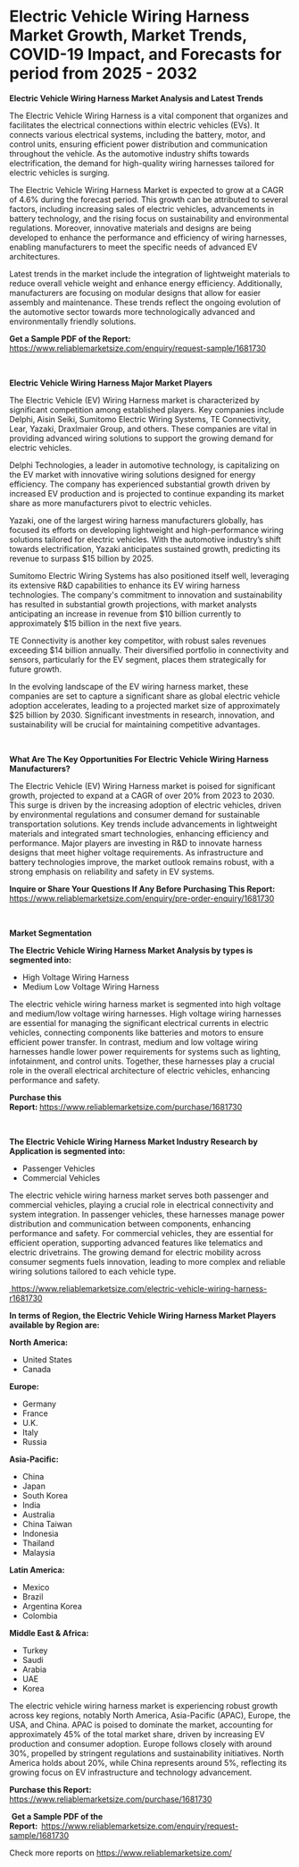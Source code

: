 <p><h1>Electric Vehicle Wiring Harness Market Growth, Market Trends, COVID-19 Impact, and Forecasts for period from 2025 - 2032</h1></p><p><strong>Electric Vehicle Wiring Harness Market Analysis and Latest Trends</strong></p>
<p><p>The Electric Vehicle Wiring Harness is a vital component that organizes and facilitates the electrical connections within electric vehicles (EVs). It connects various electrical systems, including the battery, motor, and control units, ensuring efficient power distribution and communication throughout the vehicle. As the automotive industry shifts towards electrification, the demand for high-quality wiring harnesses tailored for electric vehicles is surging.</p><p>The Electric Vehicle Wiring Harness Market is expected to grow at a CAGR of 4.6% during the forecast period. This growth can be attributed to several factors, including increasing sales of electric vehicles, advancements in battery technology, and the rising focus on sustainability and environmental regulations. Moreover, innovative materials and designs are being developed to enhance the performance and efficiency of wiring harnesses, enabling manufacturers to meet the specific needs of advanced EV architectures.</p><p>Latest trends in the market include the integration of lightweight materials to reduce overall vehicle weight and enhance energy efficiency. Additionally, manufacturers are focusing on modular designs that allow for easier assembly and maintenance. These trends reflect the ongoing evolution of the automotive sector towards more technologically advanced and environmentally friendly solutions.</p></p>
<p><strong>Get a Sample PDF of the Report:&nbsp;</strong> <a href="https://www.reliablemarketsize.com/enquiry/request-sample/1681730?utm_campaign=3530&utm_medium=2&utm_source=Github&utm_content=ia&utm_term=30032025&utm_id=electric-vehicle-wiring-harness">https://www.reliablemarketsize.com/enquiry/request-sample/1681730</a></p>
<p>&nbsp;</p>
<p><strong>Electric Vehicle Wiring Harness Major Market Players</strong></p>
<p><p>The Electric Vehicle (EV) Wiring Harness market is characterized by significant competition among established players. Key companies include Delphi, Aisin Seiki, Sumitomo Electric Wiring Systems, TE Connectivity, Lear, Yazaki, Draxlmaier Group, and others. These companies are vital in providing advanced wiring solutions to support the growing demand for electric vehicles.</p><p>Delphi Technologies, a leader in automotive technology, is capitalizing on the EV market with innovative wiring solutions designed for energy efficiency. The company has experienced substantial growth driven by increased EV production and is projected to continue expanding its market share as more manufacturers pivot to electric vehicles. </p><p>Yazaki, one of the largest wiring harness manufacturers globally, has focused its efforts on developing lightweight and high-performance wiring solutions tailored for electric vehicles. With the automotive industry’s shift towards electrification, Yazaki anticipates sustained growth, predicting its revenue to surpass $15 billion by 2025.</p><p>Sumitomo Electric Wiring Systems has also positioned itself well, leveraging its extensive R&D capabilities to enhance its EV wiring harness technologies. The company's commitment to innovation and sustainability has resulted in substantial growth projections, with market analysts anticipating an increase in revenue from $10 billion currently to approximately $15 billion in the next five years.</p><p>TE Connectivity is another key competitor, with robust sales revenues exceeding $14 billion annually. Their diversified portfolio in connectivity and sensors, particularly for the EV segment, places them strategically for future growth.</p><p>In the evolving landscape of the EV wiring harness market, these companies are set to capture a significant share as global electric vehicle adoption accelerates, leading to a projected market size of approximately $25 billion by 2030. Significant investments in research, innovation, and sustainability will be crucial for maintaining competitive advantages.</p></p>
<p>&nbsp;</p>
<p><strong>What Are The Key Opportunities For Electric Vehicle Wiring Harness Manufacturers?</strong></p>
<p><p>The Electric Vehicle (EV) Wiring Harness market is poised for significant growth, projected to expand at a CAGR of over 20% from 2023 to 2030. This surge is driven by the increasing adoption of electric vehicles, driven by environmental regulations and consumer demand for sustainable transportation solutions. Key trends include advancements in lightweight materials and integrated smart technologies, enhancing efficiency and performance. Major players are investing in R&D to innovate harness designs that meet higher voltage requirements. As infrastructure and battery technologies improve, the market outlook remains robust, with a strong emphasis on reliability and safety in EV systems.</p></p>
<p><strong>Inquire or Share Your Questions If Any Before Purchasing This Report:</strong> <a href="https://www.reliablemarketsize.com/enquiry/pre-order-enquiry/1681730?utm_campaign=3530&utm_medium=2&utm_source=Github&utm_content=ia&utm_term=30032025&utm_id=electric-vehicle-wiring-harness">https://www.reliablemarketsize.com/enquiry/pre-order-enquiry/1681730</a></p>
<p>&nbsp;</p>
<p><strong>Market Segmentation</strong></p>
<p><strong>The Electric Vehicle Wiring Harness Market Analysis by types is segmented into:</strong></p>
<p><ul><li>High Voltage Wiring Harness</li><li>Medium Low Voltage Wiring Harness</li></ul></p>
<p><p>The electric vehicle wiring harness market is segmented into high voltage and medium/low voltage wiring harnesses. High voltage wiring harnesses are essential for managing the significant electrical currents in electric vehicles, connecting components like batteries and motors to ensure efficient power transfer. In contrast, medium and low voltage wiring harnesses handle lower power requirements for systems such as lighting, infotainment, and control units. Together, these harnesses play a crucial role in the overall electrical architecture of electric vehicles, enhancing performance and safety.</p></p>
<p><strong>Purchase this Report:&nbsp;</strong><a href="https://www.reliablemarketsize.com/purchase/1681730?utm_campaign=3530&utm_medium=2&utm_source=Github&utm_content=ia&utm_term=30032025&utm_id=electric-vehicle-wiring-harness">https://www.reliablemarketsize.com/purchase/1681730</a></p>
<p>&nbsp;</p>
<p><strong>The Electric Vehicle Wiring Harness Market Industry Research by Application is segmented into:</strong></p>
<p><ul><li>Passenger Vehicles</li><li>Commercial Vehicles</li></ul></p>
<p><p>The electric vehicle wiring harness market serves both passenger and commercial vehicles, playing a crucial role in electrical connectivity and system integration. In passenger vehicles, these harnesses manage power distribution and communication between components, enhancing performance and safety. For commercial vehicles, they are essential for efficient operation, supporting advanced features like telematics and electric drivetrains. The growing demand for electric mobility across consumer segments fuels innovation, leading to more complex and reliable wiring solutions tailored to each vehicle type.</p></p>
<p><a href="https://www.reliablemarketsize.com/electric-vehicle-wiring-harness-r1681730?utm_campaign=3530&utm_medium=2&utm_source=Github&utm_content=ia&utm_term=30032025&utm_id=electric-vehicle-wiring-harness">&nbsp;https://www.reliablemarketsize.com/electric-vehicle-wiring-harness-r1681730</a></p>
<p><strong>In terms of Region, the Electric Vehicle Wiring Harness Market Players available by Region are:</strong></p>
<p>
    <p> <strong> North America: </strong>
        <ul>
            <li>United States</li>
            <li>Canada</li>
        </ul>
        </p> 
    <p> <strong> Europe: </strong>
        <ul>
            <li>Germany</li>
            <li>France</li>
            <li>U.K.</li>
            <li>Italy</li>
            <li>Russia</li>
        </ul>
        </p> 
    <p> <strong> Asia-Pacific: </strong>
        <ul>
            <li>China</li>
            <li>Japan</li>
            <li>South Korea</li>
            <li>India</li>
            <li>Australia</li>
            <li>China Taiwan</li>
            <li>Indonesia</li>
            <li>Thailand</li>
            <li>Malaysia</li>
        </ul>
        </p> 
    <p> <strong> Latin America: </strong>
        <ul>
            <li>Mexico</li>
            <li>Brazil</li>
            <li>Argentina Korea</li>
            <li>Colombia</li>
        </ul>
        </p> 
    <p> <strong> Middle East & Africa: </strong>
        <ul>
            <li>Turkey</li>
            <li>Saudi</li>
            <li>Arabia</li>
            <li>UAE</li>
            <li>Korea</li>
        </ul>
    </p>
    </p>
<p><p>The electric vehicle wiring harness market is experiencing robust growth across key regions, notably North America, Asia-Pacific (APAC), Europe, the USA, and China. APAC is poised to dominate the market, accounting for approximately 45% of the total market share, driven by increasing EV production and consumer adoption. Europe follows closely with around 30%, propelled by stringent regulations and sustainability initiatives. North America holds about 20%, while China represents around 5%, reflecting its growing focus on EV infrastructure and technology advancement.</p></p>
<p><strong>Purchase this Report: </strong><a href="https://www.reliablemarketsize.com/purchase/1681730?utm_campaign=3530&utm_medium=2&utm_source=Github&utm_content=ia&utm_term=30032025&utm_id=electric-vehicle-wiring-harness">https://www.reliablemarketsize.com/purchase/1681730</a></p>
<p>&nbsp;<strong>Get a Sample PDF of the Report:&nbsp;&nbsp;</strong><a href="https://www.reliablemarketsize.com/enquiry/request-sample/1681730?utm_campaign=3530&utm_medium=2&utm_source=Github&utm_content=ia&utm_term=30032025&utm_id=electric-vehicle-wiring-harness">https://www.reliablemarketsize.com/enquiry/request-sample/1681730</a></p>
<p><strong></strong></p>
<p>Check more reports on <a href="https://www.reliablemarketsize.com/?utm_campaign=3530&utm_medium=2&utm_source=Github&utm_content=ia&utm_term=30032025&utm_id=electric-vehicle-wiring-harness">https://www.reliablemarketsize.com/</a></p>